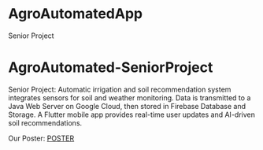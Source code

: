 # AgroAutomatedApp
 Senior Project 
# AgroAutomated-SeniorProject
Senior Project: Automatic irrigation and soil recommendation system integrates sensors for soil and weather monitoring. Data is transmitted to a Java Web Server on Google Cloud, then stored in Firebase Database and Storage. A Flutter mobile app provides real-time user updates and AI-driven soil recommendations. 

Our Poster: 
[POSTER](https://github.com/ahmetcann0/AgroAutomated-SeniorProject/blob/main/Poster%20son.pdf)
